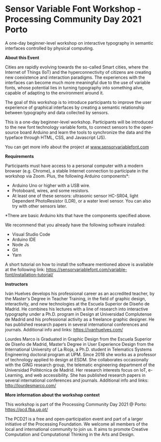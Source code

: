 # Sensor Variable Font Workshop - Processing Community Day 2021 Porto
A one-day beginner-level workshop on interactive typography in semantic interfaces controlled by physical computing.

**About this Event**

Cities are rapidly evolving towards the so-called Smart cities, where the Internet of Things (IoT) and the hyperconnectivity of citizens are creating new coexistence and interaction paradigms. The experiences with the interfaces can become much more meaningful due to the use of variable fonts, whose potential lies in turning typography into something alive, capable of adapting to the environment around it.

The goal of this workshop is to introduce participants to improve the user experience of graphical interfaces by creating a semantic relationship between typography and data collected by sensors.

This is a one-day beginner-level workshop. Participants will be introduced to the new font technology variable fonts, to connect sensors to the open-source board Arduino and learn the tools to synchronize the data and the typeface through HTML, CSS, and Javascript (JS).

You can get more info about the project at www.sensorvariablefont.com


**Requirements**

Participants must have access to a personal computer with a modern browser (e.g. Chrome), a stable Internet connection to participate in the workshop via Zoom. Plus, the following Arduino components*:

- Arduino Uno or higher with a USB wire.
- Protoboard, wires, and some resistors.
- At least one of these sensors: ultrasonic sensor HC-SR04, light Dependent PhotoResistor (LDR), or a water level sensor. You can also try with other sensors later.

*There are basic Arduino kits that have the components specified above.

We recommend that you already have the following software installed:

- Visual Studio Code
- Arduino IDE
- Node Js
- Git
- Yarn 

A short tutorial on how to install the software mentioned above is available at the following link: https://sensorvariablefont.com/variable-font/installation-tutorial/


**Instructors**

Iván Huelves develops his professional career as an accredited teacher, by the Master's Degree in Teacher Training, in the field of graphic design, interactivity, and new technologies at the Escuela Superior de Diseño de Madrid. He combines his lectures with a line of research into interactive typography under a Ph.D. program in Design at Universidad Complutense de Madrid and his professional activity as a freelance graphic designer. He has published research papers in several international conferences and journals. Additional info and links: https://ivanhuelves.com/

Lourdes Marco is Graduated in Graphic Design from the Escuela Superior de Diseño de Madrid, Master’s Degree in User Experience Design from the International University of La Rioja, a Ph.D. student in Telematics Systems Engineering doctoral program at UPM. Since 2018 she works as a professor of technology applied to design at ESDM. She collaborates occasionally with the GING research group, the telematic engineering department of the Universidad Politécnica de Madrid. Her research interests focus on IoT, e-Learning, and web accessibility. She has published research papers in several international conferences and journals. Additional info and links: http://lourdesmarco.com/


**More information about the workshop context**

This workshop is part of the Processing Community Day 2021 @ Porto: https://pcd.fba.up.pt/

The PCD21 is a free and open-participation event and part of a larger initiative of the Processing Foundation. We welcome all members of the local and international community to join us. It aims to promote Creative Computation and Computational Thinking in the Arts and Design.
